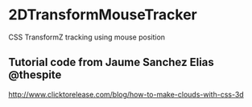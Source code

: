 # 2DTransformMouseTracker
CSS TransformZ tracking using mouse position

## Tutorial code from Jaume Sanchez Elias @thespite
http://www.clicktorelease.com/blog/how-to-make-clouds-with-css-3d
